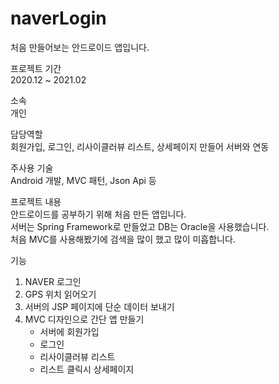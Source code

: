 # naverLogin

처음 만들어보는 안드로이드 앱입니다.

프로젝트 기간   
2020.12 ~ 2021.02

소속   
개인

담당역할   
회원가입, 로그인, 리사이클러뷰 리스트, 상세페이지 만들어 서버와 연동

주사용 기술   
Android 개발, MVC 패턴, Json Api 등

프로젝트 내용   
  안드로이드를 공부하기 위해 처음 만든 앱입니다.   
  서버는 Spring Framework로 만들었고 DB는 Oracle을 사용했습니다.   
  처음 MVC를 사용해봤기에 검색을 많이 했고 많이 미흡합니다.   

기능
1. NAVER 로그인
2. GPS 위치 읽어오기 
3. 서버의 JSP 페이지에 단순 데이터 보내기
4. MVC 디자인으로 간단 앱 만들기
   - 서버에 회원가입
   - 로그인
   - 리사이클러뷰 리스트
   - 리스트 클릭시 상세페이지 
 
 
 

